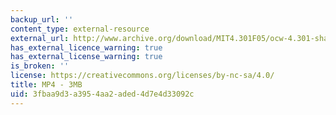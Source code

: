 ```yaml
---
backup_url: ''
content_type: external-resource
external_url: http://www.archive.org/download/MIT4.301F05/ocw-4.301-shabshelowitz-220k.mp4
has_external_licence_warning: true
has_external_license_warning: true
is_broken: ''
license: https://creativecommons.org/licenses/by-nc-sa/4.0/
title: MP4 - 3MB
uid: 3fbaa9d3-a395-4aa2-aded-4d7e4d33092c
---
```

